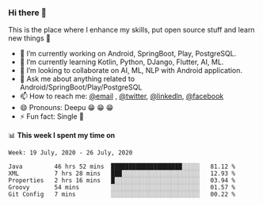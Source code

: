 ### Hi there 👋
This is the place where I enhance my skills, put open source stuff and learn new things :rofl:

- 🔭 I’m currently working on Android, SpringBoot, Play, PostgreSQL. 
- 🌱 I’m currently learning Kotlin, Python, DJango, Flutter, AI, ML.
- 👯 I’m looking to collaborate on AI, ML, NLP with Android application.
- 💬 Ask me about anything related to Android/SpringBoot/Play/PostgreSQL
- 📫 How to reach me: [@email](deepakgupta7403@gmail.com) , [@twitter](https://twitter.com/deepakgupta7403), [@linkedln](https://in.linkedin.com/in/deepak-gupta-23b3b1113), [@facebook](https://facebook.com/deepakgupta7403)
- 😄 Pronouns: Deepu :grin: :grin: :grin:
- ⚡ Fun fact: Single :grimacing:

📊 **This week I spent my time on**

<!--START_SECTION:waka-->
```text
Week: 19 July, 2020 - 26 July, 2020

Java         46 hrs 52 mins  ████████████████████░░░░░   81.12 % 
XML          7 hrs 28 mins   ███░░░░░░░░░░░░░░░░░░░░░░   12.93 % 
Properties   2 hrs 16 mins   █░░░░░░░░░░░░░░░░░░░░░░░░   03.94 % 
Groovy       54 mins         ░░░░░░░░░░░░░░░░░░░░░░░░░   01.57 % 
Git Config   7 mins          ░░░░░░░░░░░░░░░░░░░░░░░░░   00.22 %
```
<!--END_SECTION:waka-->

